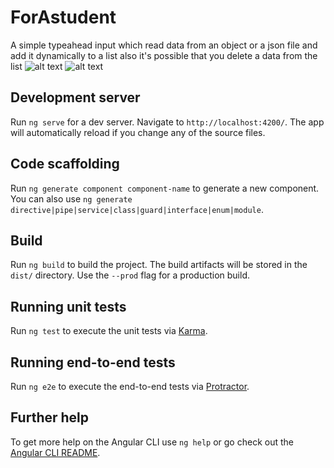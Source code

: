 # ForAstudent

A simple typeahead input which read data from an object or a json file and add it dynamically to a list
also it's possible that you delete a data from the list
![alt text](https://i.gyazo.com/a754b85c5f1675d04932ed176826dcfa.gif)
![alt text](https://i.gyazo.com/e982fd24bdc394bd356c79b0bd727638.gif)


## Development server

Run `ng serve` for a dev server. Navigate to `http://localhost:4200/`. The app will automatically reload if you change any of the source files.

## Code scaffolding

Run `ng generate component component-name` to generate a new component. You can also use `ng generate directive|pipe|service|class|guard|interface|enum|module`.

## Build

Run `ng build` to build the project. The build artifacts will be stored in the `dist/` directory. Use the `--prod` flag for a production build.

## Running unit tests

Run `ng test` to execute the unit tests via [Karma](https://karma-runner.github.io).

## Running end-to-end tests

Run `ng e2e` to execute the end-to-end tests via [Protractor](http://www.protractortest.org/).

## Further help

To get more help on the Angular CLI use `ng help` or go check out the [Angular CLI README](https://github.com/angular/angular-cli/blob/master/README.md).
